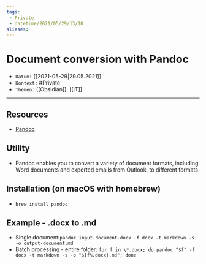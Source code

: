 ```yaml
---
tags:
 - Private
 - datetime/2021/05/29/13/10
aliases: 
---
```


# Document conversion with Pandoc
- `Datum:` [[2021-05-29|29.05.2021]]
- `Kontext:` #Private
- `Themen:` [[Obsidian]], [[IT]]
---

## Resources
- [Pandoc](https://pandoc.org/index.html)

## Utility
- Pandoc enables you to convert a variety of document formats, including Word documents and exported emails from Outlook, to different formats

## Installation (on macOS with homebrew)
- `brew install pandoc`

## Example - .docx to .md
- Single document:`pandoc input-document.docx -f docx -t markdown -s -o output-document.md`
- Batch processing - entire folder: `for f in \*.docx; do pandoc "$f" -f docx -t markdown -s -o "${f%.docx}.md"; done`
